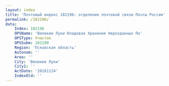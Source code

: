 ```yaml
---
layout: index
title: 'Почтовый индекс 182196: отделение почтовой связи Почты России'
permalink: /182196/
data:
    Index: 182196
    OPSName: 'Великие Луки Кладовая Хранения Нерозданных По'
    OPSType: Участок
    OPSSubm: 182100
    Region: 'Псковская область'
    Autonom: ''
    Area: ''
    City: 'Великие Луки'
    City1: ''
    ActDate: '20161124'
    IndexOld: ''
---
```

